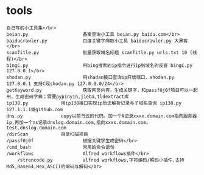 # tools
	自己写的小工具集</br>
	beian.py                    备案查询小工具 beian.py baidu.com</br>
	baiducrawler.py             百度关键字爬取小工具 baiducrawler.py 大黑客</br>
	scanTitle.py                批量获取域名标题 scanTitle.py urls.txt 10 (线程)</br>
	bingC.py                    用bing搜索的ip指令进行ip到域名的反查 bingC.py 127.0.0.1</br>
	shodan.py                   用shadan接口查询ip开放端口，shodan.py 127.0.0.1 支持C段shodan.py 127.0.0.0/24</br>	
	getKeyword.py               获取网页内容，生成关键字，和passf0j0f项目可以一起用，生成密码字典；需要pypinyin,jieba,tldextract库
	ip138.py		    用ip138接口实现ip历史解析记录与子域名查询 ip138.py 127.1.1.1或github.com 
	dns.py			    copy以前乌云的代码。加一个A记录xxxx.domain.com指向服务器ip,再加一个ns记录dnslog.domain.com,指向xxxx.domain.com。test.dnslog.domain.com
	/dirScan		    目录扫描项目
	/passf0j0f                  根据关键字生成密码</br>
	/cmd_bash                   常用的命令语句	
	/workflows                  Alfred workflows插件</br>
		/strencode.py           alfred workflows,字符编码/解码小插件,支持Md5,Base64,Hex,ASCII的编码与解码</br>

